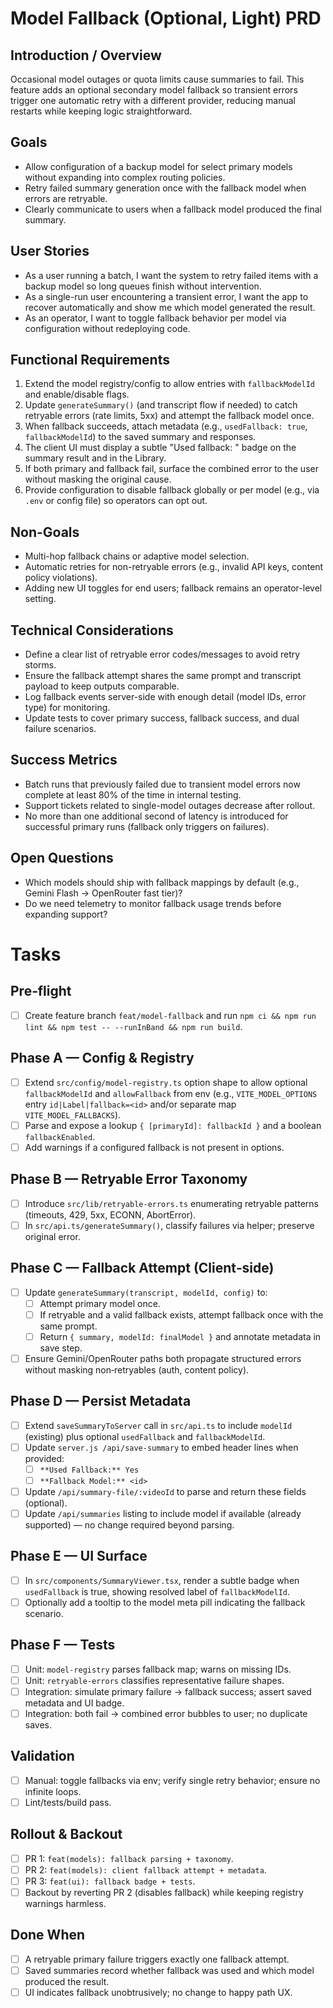# Model Fallback (Optional, Light) PRD

## Introduction / Overview
Occasional model outages or quota limits cause summaries to fail. This feature adds an optional secondary model fallback so transient errors trigger one automatic retry with a different provider, reducing manual restarts while keeping logic straightforward.

## Goals
- Allow configuration of a backup model for select primary models without expanding into complex routing policies.
- Retry failed summary generation once with the fallback model when errors are retryable.
- Clearly communicate to users when a fallback model produced the final summary.

## User Stories
- As a user running a batch, I want the system to retry failed items with a backup model so long queues finish without intervention.
- As a single-run user encountering a transient error, I want the app to recover automatically and show me which model generated the result.
- As an operator, I want to toggle fallback behavior per model via configuration without redeploying code.

## Functional Requirements
1. Extend the model registry/config to allow entries with `fallbackModelId` and enable/disable flags.
2. Update `generateSummary()` (and transcript flow if needed) to catch retryable errors (rate limits, 5xx) and attempt the fallback model once.
3. When fallback succeeds, attach metadata (e.g., `usedFallback: true`, `fallbackModelId`) to the saved summary and responses.
4. The client UI must display a subtle "Used fallback: <model name>" badge on the summary result and in the Library.
5. If both primary and fallback fail, surface the combined error to the user without masking the original cause.
6. Provide configuration to disable fallback globally or per model (e.g., via `.env` or config file) so operators can opt out.

## Non-Goals
- Multi-hop fallback chains or adaptive model selection.
- Automatic retries for non-retryable errors (e.g., invalid API keys, content policy violations).
- Adding new UI toggles for end users; fallback remains an operator-level setting.

## Technical Considerations
- Define a clear list of retryable error codes/messages to avoid retry storms.
- Ensure the fallback attempt shares the same prompt and transcript payload to keep outputs comparable.
- Log fallback events server-side with enough detail (model IDs, error type) for monitoring.
- Update tests to cover primary success, fallback success, and dual failure scenarios.

## Success Metrics
- Batch runs that previously failed due to transient model errors now complete at least 80% of the time in internal testing.
- Support tickets related to single-model outages decrease after rollout.
- No more than one additional second of latency is introduced for successful primary runs (fallback only triggers on failures).

## Open Questions
- Which models should ship with fallback mappings by default (e.g., Gemini Flash → OpenRouter fast tier)?
- Do we need telemetry to monitor fallback usage trends before expanding support?

# Tasks

## Pre‑flight
- [ ] Create feature branch `feat/model-fallback` and run `npm ci && npm run lint && npm test -- --runInBand && npm run build`.

## Phase A — Config & Registry
- [ ] Extend `src/config/model-registry.ts` option shape to allow optional `fallbackModelId` and `allowFallback` from env (e.g., `VITE_MODEL_OPTIONS` entry `id|Label|fallback=<id>` and/or separate map `VITE_MODEL_FALLBACKS`).
- [ ] Parse and expose a lookup `{ [primaryId]: fallbackId }` and a boolean `fallbackEnabled`.
- [ ] Add warnings if a configured fallback is not present in options.

## Phase B — Retryable Error Taxonomy
- [ ] Introduce `src/lib/retryable-errors.ts` enumerating retryable patterns (timeouts, 429, 5xx, ECONN, AbortError).
- [ ] In `src/api.ts/generateSummary()`, classify failures via helper; preserve original error.

## Phase C — Fallback Attempt (Client‑side)
- [ ] Update `generateSummary(transcript, modelId, config)` to:
  - [ ] Attempt primary model once.
  - [ ] If retryable and a valid fallback exists, attempt fallback once with the same prompt.
  - [ ] Return `{ summary, modelId: finalModel }` and annotate metadata in save step.
- [ ] Ensure Gemini/OpenRouter paths both propagate structured errors without masking non‑retryables (auth, content policy).

## Phase D — Persist Metadata
- [ ] Extend `saveSummaryToServer` call in `src/api.ts` to include `modelId` (existing) plus optional `usedFallback` and `fallbackModelId`.
- [ ] Update `server.js /api/save-summary` to embed header lines when provided:
  - [ ] `**Used Fallback:** Yes`
  - [ ] `**Fallback Model:** <id>`
- [ ] Update `/api/summary-file/:videoId` to parse and return these fields (optional).
- [ ] Update `/api/summaries` listing to include model if available (already supported) — no change required beyond parsing.

## Phase E — UI Surface
- [ ] In `src/components/SummaryViewer.tsx`, render a subtle badge when `usedFallback` is true, showing resolved label of `fallbackModelId`.
- [ ] Optionally add a tooltip to the model meta pill indicating the fallback scenario.

## Phase F — Tests
- [ ] Unit: `model-registry` parses fallback map; warns on missing IDs.
- [ ] Unit: `retryable-errors` classifies representative failure shapes.
- [ ] Integration: simulate primary failure → fallback success; assert saved metadata and UI badge.
- [ ] Integration: both fail → combined error bubbles to user; no duplicate saves.

## Validation
- [ ] Manual: toggle fallbacks via env; verify single retry behavior; ensure no infinite loops.
- [ ] Lint/tests/build pass.

## Rollout & Backout
- [ ] PR 1: `feat(models): fallback parsing + taxonomy`.
- [ ] PR 2: `feat(models): client fallback attempt + metadata`.
- [ ] PR 3: `feat(ui): fallback badge + tests`.
- [ ] Backout by reverting PR 2 (disables fallback) while keeping registry warnings harmless.

## Done When
- [ ] A retryable primary failure triggers exactly one fallback attempt.
- [ ] Saved summaries record whether fallback was used and which model produced the result.
- [ ] UI indicates fallback unobtrusively; no change to happy path UX.
